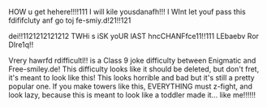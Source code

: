 HOW u get hehere!!!!111 I will kile yousdanafh!!! I WInt let youf pass this fdififcluty anf go toj fe-smiy.d!21!!121

dei!!1121212121212 TWHi s iSK yoUR lAST hncCHANFfce11!!111 LEbaebv Ror DIre1q!!

Vrery hawrfd rdifficultl!! is a Class 9 joke difficulty between Enigmatic and Free-smiley.de! This difficulty looks like it should be deleted, but don't fret, it's meant to look like this! This looks horrible and bad but it's still a pretty popular one. If you make towers like this, EVERYTHING must z-fight, and look lazy, because this is meant to look like a toddler made it... like me!!!!!!
